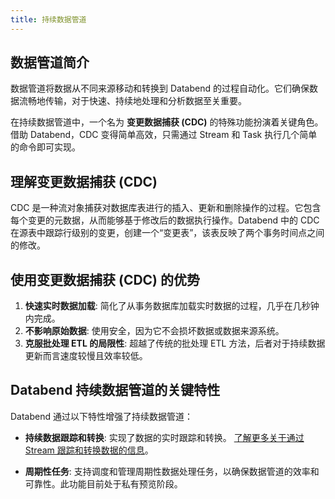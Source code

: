 ```yaml
---
title: 持续数据管道
---
```


## 数据管道简介

数据管道将数据从不同来源移动和转换到 Databend 的过程自动化。它们确保数据流畅地传输，对于快速、持续地处理和分析数据至关重要。

在持续数据管道中，一个名为 **变更数据捕获 (CDC)** 的特殊功能扮演着关键角色。借助 Databend，CDC 变得简单高效，只需通过 Stream 和 Task 执行几个简单的命令即可实现。

## 理解变更数据捕获 (CDC)

CDC 是一种流对象捕获对数据库表进行的插入、更新和删除操作的过程。它包含每个变更的元数据，从而能够基于修改后的数据执行操作。Databend 中的 CDC 在源表中跟踪行级别的变更，创建一个“变更表”，该表反映了两个事务时间点之间的修改。

## 使用变更数据捕获 (CDC) 的优势

1.  **快速实时数据加载**: 简化了从事务数据库加载实时数据的过程，几乎在几秒钟内完成。
2.  **不影响原始数据**: 使用安全，因为它不会损坏数据或数据来源系统。
3.  **克服批处理 ETL 的局限性**: 超越了传统的批处理 ETL 方法，后者对于持续数据更新而言速度较慢且效率较低。

## Databend 持续数据管道的关键特性

Databend 通过以下特性增强了持续数据管道：

-   **持续数据跟踪和转换**: 实现了数据的实时跟踪和转换。 [了解更多关于通过 Stream 跟踪和转换数据的信息](./01-stream.md)。

-   **周期性任务**: 支持调度和管理周期性数据处理任务，以确保数据管道的效率和可靠性。此功能目前处于私有预览阶段。
